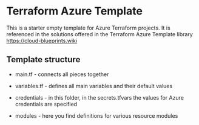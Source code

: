 # Terraform Azure Template

This is a starter empty template for Azure Terraform projects. It is referenced in the solutions offered in the Terraform Azure Template library https://cloud-blueprints.wiki

## Template structure

- main.tf - connects all pieces together
- variables.tf - defines all main variables and their default values

- credentials - in this folder, in the secrets.tfvars the values for Azure credentials are specified
- modules - here you find definitions for various resource modules